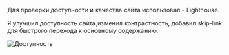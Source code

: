 

Для проверки доступности и качества сайта использовал - Lighthouse.

Я улучшил доступность сайта,изменил контрастность, добавил skip-link для быстрого перехода к основному содержанию.


![Доступность](./img/readme/a11y.png)
